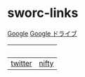 # sworc-links

[Google](http://www.google.co.jp/) [Google ドライブ](https://drive.google.com/drive)

| &nbsp; | &nbsp; |
| ------------- | ------------- |
| [twitter](https://twitter.com/i/flow/login)  | [nifty](https://mail.nifty.com/mailer/)  |

